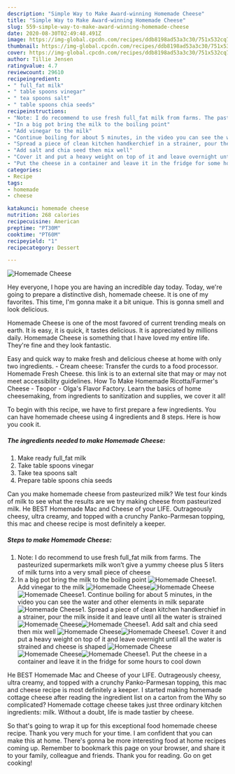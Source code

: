 ```yaml
---
description: "Simple Way to Make Award-winning Homemade Cheese"
title: "Simple Way to Make Award-winning Homemade Cheese"
slug: 559-simple-way-to-make-award-winning-homemade-cheese
date: 2020-08-30T02:49:48.491Z
image: https://img-global.cpcdn.com/recipes/ddb8198ad53a3c30/751x532cq70/homemade-cheese-recipe-main-photo.jpg
thumbnail: https://img-global.cpcdn.com/recipes/ddb8198ad53a3c30/751x532cq70/homemade-cheese-recipe-main-photo.jpg
cover: https://img-global.cpcdn.com/recipes/ddb8198ad53a3c30/751x532cq70/homemade-cheese-recipe-main-photo.jpg
author: Tillie Jensen
ratingvalue: 4.7
reviewcount: 29610
recipeingredient:
- " full_fat milk"
- " table spoons vinegar"
- " tea spoons salt"
- " table spoons chia seeds"
recipeinstructions:
- "Note: I do recommend to use fresh full_fat milk from farms. The pasteurized supermarkets milk won’t give a yummy cheese plus 5 liters of milk turns into a very small piece of cheese"
- "In a big pot bring the milk to the boiling point"
- "Add vinegar to the milk"
- "Continue boiling for about 5 minutes, in the video you can see the water and other elements in milk separate"
- "Spread a piece of clean kitchen handkerchief in a strainer, pour the milk inside it and leave until all the water is strained"
- "Add salt and chia seed then mix well"
- "Cover it and put a heavy weight on top of it and leave overnight until all the water is strained and cheese is shaped"
- "Put the cheese in a container and leave it in the fridge for some hours to cool down"
categories:
- Recipe
tags:
- homemade
- cheese

katakunci: homemade cheese 
nutrition: 268 calories
recipecuisine: American
preptime: "PT30M"
cooktime: "PT60M"
recipeyield: "1"
recipecategory: Dessert

---
```



![Homemade Cheese](https://img-global.cpcdn.com/recipes/ddb8198ad53a3c30/751x532cq70/homemade-cheese-recipe-main-photo.jpg)

Hey everyone, I hope you are having an incredible day today. Today, we're going to prepare a distinctive dish, homemade cheese. It is one of my favorites. This time, I'm gonna make it a bit unique. This is gonna smell and look delicious.

Homemade Cheese is one of the most favored of current trending meals on earth. It is easy, it is quick, it tastes delicious. It is appreciated by millions daily. Homemade Cheese is something that I have loved my entire life. They're fine and they look fantastic.

Easy and quick way to make fresh and delicious cheese at home with only two ingredients. - Cream cheese: Transfer the curds to a food processor. Homemade Fresh Cheese. this link is to an external site that may or may not meet accessibility guidelines. How To Make Homemade Ricotta/Farmer&#39;s Cheese - Tворог - Olga&#39;s Flavor Factory. Learn the basics of home cheesemaking, from ingredients to sanitization and supplies, we cover it all!


To begin with this recipe, we have to first prepare a few ingredients. You can have homemade cheese using 4 ingredients and 8 steps. Here is how you cook it.

<!--inarticleads1-->

##### The ingredients needed to make Homemade Cheese:

1. Make ready  full_fat milk
1. Take  table spoons vinegar
1. Take  tea spoons salt
1. Prepare  table spoons chia seeds


Can you make homemade cheese from pasteurized milk? We test four kinds of milk to see what the results are we try making cheese from pasteurized milk. He BEST Homemade Mac and Cheese of your LIFE. Outrageously cheesy, ultra creamy, and topped with a crunchy Panko-Parmesan topping, this mac and cheese recipe is most definitely a keeper. 

<!--inarticleads2-->

##### Steps to make Homemade Cheese:

1. Note: I do recommend to use fresh full_fat milk from farms. The pasteurized supermarkets milk won’t give a yummy cheese plus 5 liters of milk turns into a very small piece of cheese
1. In a big pot bring the milk to the boiling point
<img src="//assets-global.cpcdn.com/assets/icons/button_play-2c75c40dde080a61004c1f40b05d8f140eaff45d7e9e6481dc71c63d2e7c4909.png" alt="Homemade Cheese">1. Add vinegar to the milk
<img src="//assets-global.cpcdn.com/assets/icons/button_play-2c75c40dde080a61004c1f40b05d8f140eaff45d7e9e6481dc71c63d2e7c4909.png" alt="Homemade Cheese"><img src="//assets-global.cpcdn.com/assets/icons/button_play-2c75c40dde080a61004c1f40b05d8f140eaff45d7e9e6481dc71c63d2e7c4909.png" alt="Homemade Cheese"><img src="//assets-global.cpcdn.com/assets/icons/button_play-2c75c40dde080a61004c1f40b05d8f140eaff45d7e9e6481dc71c63d2e7c4909.png" alt="Homemade Cheese">1. Continue boiling for about 5 minutes, in the video you can see the water and other elements in milk separate
<img src="//assets-global.cpcdn.com/assets/icons/button_play-2c75c40dde080a61004c1f40b05d8f140eaff45d7e9e6481dc71c63d2e7c4909.png" alt="Homemade Cheese">1. Spread a piece of clean kitchen handkerchief in a strainer, pour the milk inside it and leave until all the water is strained
<img src="//assets-global.cpcdn.com/assets/icons/button_play-2c75c40dde080a61004c1f40b05d8f140eaff45d7e9e6481dc71c63d2e7c4909.png" alt="Homemade Cheese"><img src="//assets-global.cpcdn.com/assets/icons/button_play-2c75c40dde080a61004c1f40b05d8f140eaff45d7e9e6481dc71c63d2e7c4909.png" alt="Homemade Cheese">1. Add salt and chia seed then mix well
<img src="//assets-global.cpcdn.com/assets/icons/button_play-2c75c40dde080a61004c1f40b05d8f140eaff45d7e9e6481dc71c63d2e7c4909.png" alt="Homemade Cheese"><img src="//assets-global.cpcdn.com/assets/icons/button_play-2c75c40dde080a61004c1f40b05d8f140eaff45d7e9e6481dc71c63d2e7c4909.png" alt="Homemade Cheese">1. Cover it and put a heavy weight on top of it and leave overnight until all the water is strained and cheese is shaped
<img src="//assets-global.cpcdn.com/assets/icons/button_play-2c75c40dde080a61004c1f40b05d8f140eaff45d7e9e6481dc71c63d2e7c4909.png" alt="Homemade Cheese"><img src="//assets-global.cpcdn.com/assets/icons/button_play-2c75c40dde080a61004c1f40b05d8f140eaff45d7e9e6481dc71c63d2e7c4909.png" alt="Homemade Cheese"><img src="//assets-global.cpcdn.com/assets/icons/button_play-2c75c40dde080a61004c1f40b05d8f140eaff45d7e9e6481dc71c63d2e7c4909.png" alt="Homemade Cheese">1. Put the cheese in a container and leave it in the fridge for some hours to cool down


He BEST Homemade Mac and Cheese of your LIFE. Outrageously cheesy, ultra creamy, and topped with a crunchy Panko-Parmesan topping, this mac and cheese recipe is most definitely a keeper. I started making homemade cottage cheese after reading the ingredient list on a carton from the Why so complicated? Homemade cottage cheese takes just three ordinary kitchen ingredients: milk. Without a doubt, life is made tastier by cheese. 

So that's going to wrap it up for this exceptional food homemade cheese recipe. Thank you very much for your time. I am confident that you can make this at home. There's gonna be more interesting food at home recipes coming up. Remember to bookmark this page on your browser, and share it to your family, colleague and friends. Thank you for reading. Go on get cooking!

